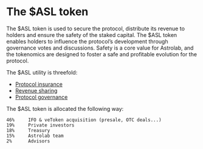 # The $ASL token

The $ASL token is used to secure the protocol, distribute its revenue to holders and ensure the safety of the staked capital. The $ASL token enables holders to influence the protocol’s development through governance votes and discussions. Safety is a core value for Astrolab, and the tokenomics are designed to foster a safe and profitable evolution for the protocol.

The $ASL utility is threefold:

- [Protocol insurance](/safu/insurance.html)
- [Revenue sharing](/tokenomics/fees.html)
- [Protocol governance](/tokenomics/governance.html)

The $ASL token is allocated the following way:

```
46%     IFO & veToken acquisition (presale, OTC deals...)
19%     Private investors
18%     Treasury
15%     Astrolab team
2%      Advisors
```
